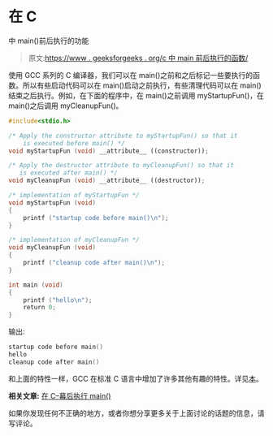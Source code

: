# 在 C

中 main()前后执行的功能

> 原文:[https://www . geeksforgeeks . org/c 中 main 前后执行的函数/](https://www.geeksforgeeks.org/functions-that-are-executed-before-and-after-main-in-c/)

使用 GCC 系列的 C 编译器，我们可以在 main()之前和之后标记一些要执行的函数。所以有些启动代码可以在 main()启动之前执行，有些清理代码可以在 main()结束之后执行。例如，在下面的程序中，在 main()之前调用 myStartupFun()，在 main()之后调用 myCleanupFun()。

```cpp
#include<stdio.h>

/* Apply the constructor attribute to myStartupFun() so that it
    is executed before main() */
void myStartupFun (void) __attribute__ ((constructor));

/* Apply the destructor attribute to myCleanupFun() so that it
   is executed after main() */
void myCleanupFun (void) __attribute__ ((destructor));

/* implementation of myStartupFun */
void myStartupFun (void)
{
    printf ("startup code before main()\n");
}

/* implementation of myCleanupFun */
void myCleanupFun (void)
{
    printf ("cleanup code after main()\n");
}

int main (void)
{
    printf ("hello\n");
    return 0;
}
```

输出:

```cpp
startup code before main()
hello
cleanup code after main()

```

和上面的特性一样，GCC 在标准 C 语言中增加了许多其他有趣的特性。详见[本](http://drdobbs.com/cpp/184401956)。

**相关文章:**
[在 C–幕后执行 main()](https://www.geeksforgeeks.org/executing-main-in-c-behind-the-scene/)

如果你发现任何不正确的地方，或者你想分享更多关于上面讨论的话题的信息，请写评论。